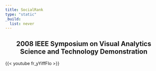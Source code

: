 ```yaml
---
title: SocialRank
type: "static"
_build:
  list: never
---
```


<div style="text-align: center">
  <h2>
    2008 IEEE Symposium on Visual Analytics Science and Technology Demonstration
  </h2>
</div>

{{< youtube fr_yYiffFIo >}}

